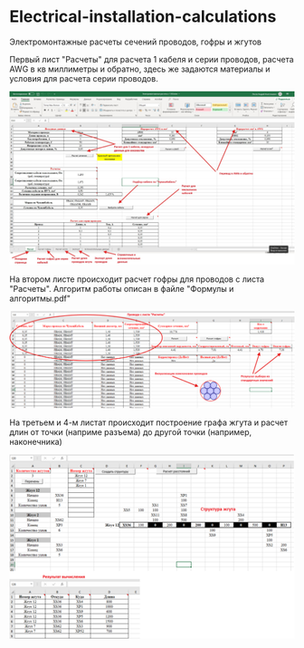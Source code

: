 # Electrical-installation-calculations
Электромонтажные расчеты сечений проводов, гофры и жгутов

Первый лист "Расчеты" для расчета 1 кабеля и серии проводов, расчета AWG в кв миллиметры и обратно, здесь же задаются материалы и условия для расчета серии проводов.

![Screen1](https://github.com/AnLiMan/Electrical-installation-calculations/blob/main/Скрины%20работы/Расчеты.jpg)

На втором листе происходит расчет гофры для проводов с листа "Расчеты". Алгоритм работы описан в файле "Формулы и алгоритмы.pdf"

![Screen1](https://github.com/AnLiMan/Electrical-installation-calculations/blob/main/Скрины%20работы/Расчет_гофры.png)

На третьем и 4-м листат происходит построение графа жгута и расчет длин от точки (наприме разъема) до другой точки (например, наконечника)

![Screen1](https://github.com/AnLiMan/Electrical-installation-calculations/blob/main/Скрины%20работы/Расчет_жгута.png)
